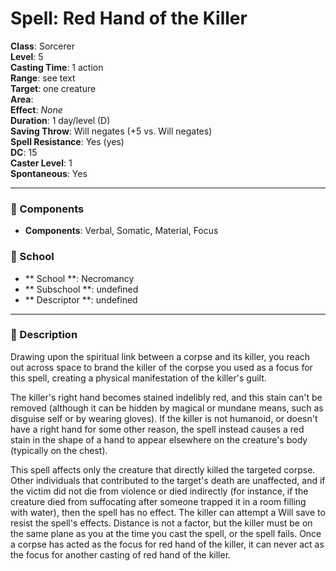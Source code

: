 
# Spell: Red Hand of the Killer
**Class**: Sorcerer  
**Level**: 5  
**Casting Time**: 1 action  
**Range**: see text  
**Target**: one creature  
**Area**:   
**Effect**: _None_  
**Duration**: 1 day/level (D)  
**Saving Throw**: Will negates (+5 vs. Will negates)  
**Spell Resistance**: Yes (yes)  
**DC**: 15  
**Caster Level**: 1  
**Spontaneous**: Yes

---

### 🔮 Components
- **Components**: Verbal, Somatic, Material, Focus

### 🏫 School
- ** School **: Necromancy
- ** Subschool **: undefined
- ** Descriptor **: undefined
---

### 📜 Description
Drawing upon the spiritual link between a corpse and its killer, you reach out across space to brand the killer of the corpse you used as a focus for this spell, creating a physical manifestation of the killer's guilt.

The killer's right hand becomes stained indelibly red, and this stain can't be removed (although it can be hidden by magical or mundane means, such as disguise self or by wearing gloves). If the killer is not humanoid, or doesn't have a right hand for some other reason, the spell instead causes a red stain in the shape of a hand to appear elsewhere on the creature's body (typically on the chest).

This spell affects only the creature that directly killed the targeted corpse. Other individuals that contributed to the target's death are unaffected, and if the victim did not die from violence or died indirectly (for instance, if the creature died from suffocating after someone trapped it in a room filling with water), then the spell has no effect. The killer can attempt a Will save to resist the spell's effects. Distance is not a factor, but the killer must be on the same plane as you at the time you cast the spell, or the spell fails. Once a corpse has acted as the focus for red hand of the killer, it can never act as the focus for another casting of red hand of the killer.

